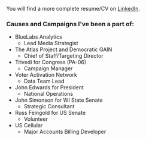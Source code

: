 You will find a more complete resume/CV on [LinkedIn](https://www.linkedin.com/in/ed-niles-4547a061/).

### Causes and Campaigns I've been a part of:

- BlueLabs Analytics
  - Lead Media Strategist
- The Atlas Project and Democratic GAIN
  - Chief of Staff/Targeting Director
- Trivedi for Congress (PA-06)
  - Campaign Manager
- Voter Activation Network
  - Data Team Lead
- John Edwards for President
  - National Operations
- John Simonson for WI State Senate
  - Strategic Consultant
- Russ Feingold for US Senate
  - Volunteer
- US Cellular
  - Major Accounts Billing Developer

